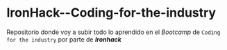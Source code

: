 # IronHack--Coding-for-the-industry

Repositorio donde voy a subir todo lo aprendido en el _Bootcamp_ de `Coding for the industry` por parte de ___Ironhack___
